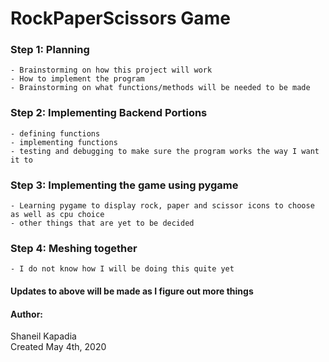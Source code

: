 # RockPaperScissors Game

### Step 1: Planning 
    - Brainstorming on how this project will work
    - How to implement the program
    - Brainstorming on what functions/methods will be needed to be made

### Step 2: Implementing Backend Portions</summary>
    - defining functions
    - implementing functions
    - testing and debugging to make sure the program works the way I want it to

### Step 3: Implementing the game using pygame
    - Learning pygame to display rock, paper and scissor icons to choose as well as cpu choice
    - other things that are yet to be decided

### Step 4: Meshing together 
    - I do not know how I will be doing this quite yet

#### Updates to above will be made as I figure out more things

#### Author:
Shaneil Kapadia<br />
Created May 4th, 2020<br />